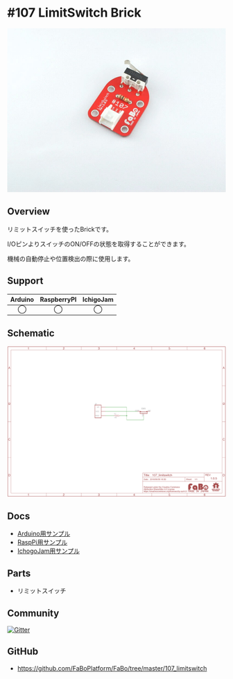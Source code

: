 # #107 LimitSwitch Brick

![](./img/107_limitswitch.jpg)
<!--COLORME-->

## Overview
リミットスイッチを使ったBrickです。

I/OピンよりスイッチのON/OFFの状態を取得することができます。

機械の自動停止や位置検出の際に使用します。

## Support
|Arduino|RaspberryPI|IchigoJam|
|:--:|:--:|:--:|
|◯|◯|◯|

## Schematic
![](./img/107_limitswitch_sch.png)

## Docs

* [Arduino用サンプル](http://docs.fabo.io/fabo/arduino/brick_analog/107_brick_analog_limitswicth.html)
* [RaspPi用サンプル](http://docs.fabo.io/fabo/rasppi/brick_analog/107_brick_analog_limitswicth.html)
* [IchogoJam用サンプル](http://docs.fabo.io/fabo/ichigojam/brick_analog/107_brick_analog_limitswicth.html)

## Parts
- リミットスイッチ

## Community
<a href="https://gitter.im/FaBoPlatform/Lobby" target="_blank"><img src="https://badges.gitter.im/gitterHQ/developers.svg" alt="Gitter"></a>

## GitHub
- https://github.com/FaBoPlatform/FaBo/tree/master/107_limitswitch
